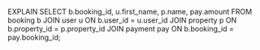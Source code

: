 EXPLAIN
SELECT 
  b.booking_id,
  u.first_name,
  p.name,
  pay.amount
FROM booking b
JOIN user u ON b.user_id = u.user_id
JOIN property p ON b.property_id = p.property_id
JOIN payment pay ON b.booking_id = pay.booking_id;